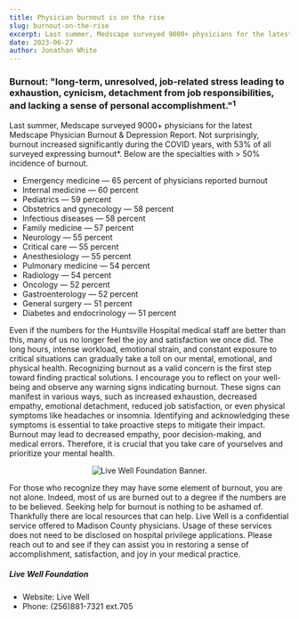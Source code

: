 ```yaml
---
title: Physician burnout is on the rise
slug: burnout-on-the-rise
excerpt: Last summer, Medscape surveyed 9000+ physicians for the latest Medscape Physician Burnout & Depression Report. Not surprisingly, burnout increased significantly during the COVID years, with 53% of all surveyed expressing burnout...
date: 2023-06-27
author: Jonathan White
---
```


### Burnout: "long-term, unresolved, job-related stress leading to exhaustion, cynicism, detachment from job responsibilities, and lacking a sense of personal accomplishment."[^1]

Last summer, Medscape surveyed 9000+ physicians for the latest [Medscape Physician Burnout & Depression Report](https://www.medscape.com/slideshow/2023-lifestyle-burnout-6016058). Not surprisingly, burnout increased significantly during the COVID years, with 53% of all surveyed expressing burnout\*. Below are the specialties with > 50% incidence of burnout.

- Emergency medicine — 65 percent of physicians reported burnout
- Internal medicine — 60 percent
- Pediatrics — 59 percent
- Obstetrics and gynecology — 58 percent
- Infectious diseases — 58 percent
- Family medicine — 57 percent
- Neurology — 55 percent
- Critical care — 55 percent
- Anesthesiology — 55 percent
- Pulmonary medicine — 54 percent
- Radiology — 54 percent
- Oncology — 52 percent
- Gastroenterology — 52 percent
- General surgery — 51 percent
- Diabetes and endocrinology — 51 percent

Even if the numbers for the Huntsville Hospital medical staff are better than this, many of us no longer feel the joy and satisfaction we once did. The long hours, intense workload, emotional strain, and constant exposure to critical situations can gradually take a toll on our mental, emotional, and physical health. Recognizing burnout as a valid concern is the first step toward finding practical solutions. I encourage you to reflect on your well-being and observe any warning signs indicating burnout. These signs can manifest in various ways, such as increased exhaustion, decreased empathy, emotional detachment, reduced job satisfaction, or even physical symptoms like headaches or insomnia. Identifying and acknowledging these symptoms is essential to take proactive steps to mitigate their impact. Burnout may lead to decreased empathy, poor decision-making, and medical errors. Therefore, it is crucial that you take care of yourselves and prioritize your mental health.

<div class="image-container">
<img src="/LWF-banner.png" alt="Live Well Foundation Banner.">
</div>

For those who recognize they may have some element of burnout, you are not alone. Indeed, most of us are burned out to a degree if the numbers are to be believed. Seeking help for burnout is nothing to be ashamed of. Thankfully there are local resources that can help. [Live Well](https://www.madisoncountydoctors.org/page-18442) is a confidential service offered to Madison County physicians. Usage of these services does not need to be disclosed on hospital privilege applications. Please reach out to and see if they can assist you in restoring a sense of accomplishment, satisfaction, and joy in your medical practice.

##### Live Well Foundation

- Website: [Live Well](https://www.madisoncountydoctors.org/page-18442)
- Phone: (256)881-7321 ext.705

[^1]: [Medscape Physician Burnout & Depression Report](https://www.medscape.com/slideshow/2023-lifestyle-burnout-6016058)

<style>
 a:not(.nav-link) {
  text-decoration: none;
  color: var(--color-secondary);
}

.image-container {
  display: flex;
  justify-content: center;
  align-items: center;
}

.container img {
  max-width: 100%;
  height: auto;
}
<style>
